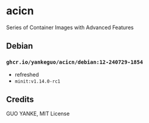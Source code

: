 # acicn

Series of Container Images with Advanced Features

## Debian

### `ghcr.io/yankeguo/acicn/debian:12-240729-1854`

- refreshed
- `minit:v1.14.0-rc1`

## Credits

GUO YANKE, MIT License

